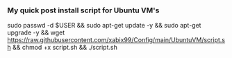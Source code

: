 ### My quick post install script for Ubuntu VM's
sudo passwd -d $USER && sudo apt-get update -y && sudo apt-get upgrade -y && wget https://raw.githubusercontent.com/xabix99/Config/main/UbuntuVM/script.sh && chmod +x script.sh && ./script.sh
